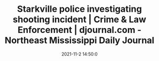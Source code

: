 ---
"title": "Starkville police investigating shooting incident | Crime & Law Enforcement | djournal.com - Northeast Mississippi Daily Journal"
"date": "2021-11-2 14:50:0"
"feed_name": "GOOGLENEWSINDUSTRIAL"
"feed_website": "https://news.google.com/search?q=industrial%2Bincident&hl=en-US&gl=US&ceid=US:en"
"feed_rss": "https://news.google.com/rss/search?q=industrial%2Bincident&hl=en-US&gl=US&ceid=US:en"
"link": "https://www.djournal.com/news/crime-law-enforcement/starkville-police-investigating-shooting-incident/article_a6390a1f-7cf9-5bb1-9dc9-45936e0a3323.html"
"source": "{'href': 'https://www.djournal.com', 'title': 'Northeast Mississippi Daily Journal'}"
"file": "_posts/2021-1-1-48340f3c2b3c4cda8abd05ea4e62fb1454bcc4cd.md"
"accident": "1"
"drilling": "0"
"dead": "0"
"injured": "0"
"arrested": "0"
"place": "unknown place"
"where": "unknown site"
"causes": "unknown"
"place_uri": "unknown place"
---